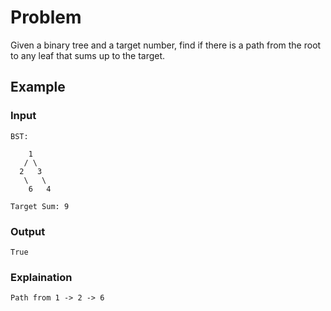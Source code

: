 # Problem

Given a binary tree and a target number, find if there is a path from the root  to any leaf that sums up to the target.

## Example

### Input

```
BST:

    1
   / \
  2   3
   \   \
    6   4

Target Sum: 9
```

### Output

```
True
```

### Explaination

```
Path from 1 -> 2 -> 6
```
